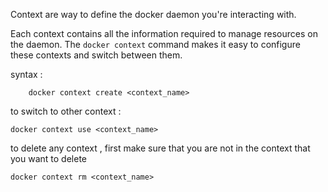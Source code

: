 

Context are way to define the docker daemon you're interacting with. 

Each context contains all the information required to manage resources on the daemon. The `docker context` command makes it easy to configure these contexts and switch between them. 

syntax : 

		docker context create <context_name>



to switch to other context : 

	docker context use <context_name>


to delete any context , first make sure that you are not in the context that you want to delete

	docker context rm <context_name>



